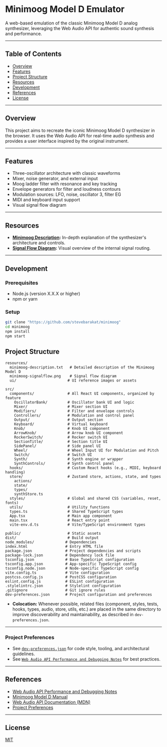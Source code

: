 # Minimoog Model D Emulator

A web-based emulation of the classic Minimoog Model D analog synthesizer, leveraging the Web Audio API for authentic sound synthesis and performance.

---

## Table of Contents

- [Overview](#overview)
- [Features](#features)
- [Project Structure](#project-structure)
- [Resources](#resources)
- [Development](#development)
- [References](#references)
- [License](#license)

---

## Overview

This project aims to recreate the iconic Minimoog Model D synthesizer in the browser. It uses the Web Audio API for real-time audio synthesis and provides a user interface inspired by the original instrument.

---

## Features

- Three-oscillator architecture with classic waveforms
- Mixer, noise generator, and external input
- Moog ladder filter with resonance and key tracking
- Envelope generators for filter and loudness contours
- Modulation sources: LFO, noise, oscillator 3, filter EG
- MIDI and keyboard input support
- Visual signal flow diagram

---

## Resources

- **[Minimoog Description](resources/minimoog-description.txt):** In-depth explanation of the synthesizer's architecture and controls.
- **[Signal Flow Diagram](resources/minimoog-signalflow.png):** Visual overview of the internal signal routing.

---

## Development

### Prerequisites

- Node.js (version X.X.X or higher)
- npm or yarn

### Setup

```bash
git clone "https://github.com/stevebarakat/minimoog"
cd minimoog
npm install
npm start
```

## Project Structure

```
resources/
  minimoog-description.txt   # Detailed description of the Minimoog Model D
  minimoog-signalflow.png    # Signal flow diagram
  ui/                       # UI reference images or assets

src/
  components/               # All React UI components, organized by feature
    OscillatorBank/         # Oscillator bank UI and logic
    Mixer/                  # Mixer section UI
    Modifiers/              # Filter and envelope controls
    Controllers/            # Modulation and control panel
    Output/                 # Output section
    Keyboard/               # Virtual keyboard
    Knob/                   # Knob UI component
    ArrowKnob/              # Arrow knob UI component
    RockerSwitch/           # Rocker switch UI
    SectionTitle/           # Section title UI
    SidePanel/              # Side panel UI
    Wheel/                  # Wheel Input UI for Modulation and Pitch
    Switch/                 # Switch UI
    Synth/                  # Synth engine or wrapper
    SynthControls/          # Synth control panel
  hooks/                    # Custom React hooks (e.g., MIDI, keyboard handling)
  store/                    # Zustand store, actions, state, and types
    actions/
    state/
    types/
    synthStore.ts
  styles/                   # Global and shared CSS (variables, reset, fonts)
  utils/                    # Utility functions
  types.ts                  # Shared TypeScript types
  App.tsx                   # Main app component
  main.tsx                  # React entry point
  vite-env.d.ts             # Vite/TypeScript environment types

public/                     # Static assets
dist/                       # Build output
node_modules/              # Dependencies
index.html                 # Entry HTML file
package.json               # Project dependencies and scripts
package-lock.json          # Dependency lock file
tsconfig.json              # Base TypeScript configuration
tsconfig.app.json          # App-specific TypeScript config
tsconfig.node.json         # Node-specific TypeScript config
vite.config.ts             # Vite configuration
postcss.config.js          # PostCSS configuration
eslint.config.js           # ESLint configuration
.stylelintrc.json          # Stylelint configuration
.gitignore                 # Git ignore rules
dev-preferences.json       # Project configuration and preferences
```

- **Colocation:** Whenever possible, related files (component, styles, tests, hooks, types, audio, store, utils, etc.) are placed in the same directory to improve discoverability and maintainability, as described in `dev-preferences.json`.

---

### Project Preferences

- See [`dev-preferences.json`](dev-preferences.json) for code style, tooling, and architectural guidelines.
- See [`Web Audio API Performance and Debugging Notes`](resources/web-audio-performance.html) for best practices.

---

## References

- [Web Audio API Performance and Debugging Notes](https://padenot.github.io/web-audio-perf/)
- [Minimoog Model D Manual](resources/minimoog-description.txt)
- [Web Audio API Documentation (MDN)](https://developer.mozilla.org/en-US/docs/Web/API/Web_Audio_API)
- [Project Preferences](dev-preferences.json)

---

## License

[MIT](LICENSE)
